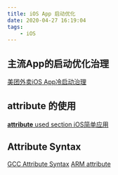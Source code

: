 ```yaml
---
title: iOS App 启动优化
date: 2020-04-27 16:19:04
tags:
    - iOS
---
```


## 主流App的启动优化治理
[美团外卖iOS App冷启动治理](https://tech.meituan.com/2018/12/06/waimai-ios-optimizing-startup.html)

## __attribute__ 的使用
[__attribute__ used section iOS简单应用](https://www.jianshu.com/p/33663906f7a2)

## Attribute Syntax

[GCC Attribute Syntax](https://gcc.gnu.org/onlinedocs/gcc/Attribute-Syntax.html#Attribute-Syntax)
[ARM attribute](http://infocenter.arm.com/help/index.jsp?topic=/com.arm.doc.dui0491c/BABCJJID.html)